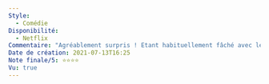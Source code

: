 ```yaml
---
Style:
  - Comédie
Disponibilité:
  - Netflix
Commentaire: "Agréablement surpris ! Etant habituellement fâché avec le cinéma français populaire récent, je dois dire que c'était une bonne surprise. Le scénario est simple, drôle, à prendre à la légère. Quelques blagues lourdes qu'on mettra sur le coup de l'évolution des mœurs. Mais ça fonctionne bien et c'est plaisant! Les personnages sont bien construits et archétypiques. "
Date de création: 2021-07-13T16:25
Note finale/5: ⭐⭐⭐⭐
Vu: true
---
```

